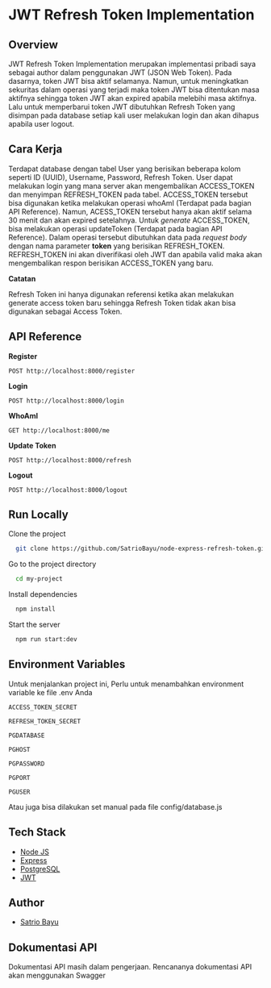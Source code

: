 
# JWT Refresh Token Implementation

## Overview

JWT Refresh Token Implementation merupakan implementasi pribadi saya sebagai author dalam penggunakan JWT (JSON Web Token). Pada dasarnya, token JWT bisa aktif selamanya. Namun, untuk meningkatkan sekuritas dalam operasi yang terjadi maka token JWT bisa ditentukan masa aktifnya sehingga token JWT akan expired apabila melebihi masa aktifnya. Lalu untuk memperbarui token JWT dibutuhkan Refresh Token yang disimpan pada database setiap kali user melakukan login dan akan dihapus apabila user logout. 

## Cara Kerja

Terdapat database dengan tabel User yang berisikan beberapa kolom seperti ID (UUID), Username, Password, Refresh Token. User dapat melakukan login yang mana server akan mengembalikan ACCESS_TOKEN dan menyimpan REFRESH_TOKEN pada tabel. ACCESS_TOKEN tersebut bisa digunakan ketika melakukan operasi whoAmI (Terdapat pada bagian API Reference). Namun, ACESS_TOKEN tersebut hanya akan aktif selama 30 menit dan akan expired setelahnya. Untuk *generate* ACCESS_TOKEN, bisa melakukan operasi updateToken (Terdapat pada bagian API Reference). Dalam operasi tersebut dibutuhkan data pada *request body* dengan nama parameter **token** yang berisikan REFRESH_TOKEN. REFRESH_TOKEN ini akan diverifikasi oleh JWT dan apabila valid maka akan mengembalikan respon berisikan ACCESS_TOKEN yang baru.

**Catatan**

Refresh Token ini hanya digunakan referensi ketika akan melakukan generate access token baru sehingga Refresh Token tidak akan bisa digunakan sebagai Access Token.




## API Reference

**Register**
```https
POST http://localhost:8000/register
```
**Login**
```https
POST http://localhost:8000/login
```
**WhoAmI**
```https
GET http://localhost:8000/me
```
**Update Token**
```https
POST http://localhost:8000/refresh
```
**Logout**
```https
POST http://localhost:8000/logout
```

## Run Locally

Clone the project

```bash
  git clone https://github.com/SatrioBayu/node-express-refresh-token.git
```

Go to the project directory

```bash
  cd my-project
```

Install dependencies

```bash
  npm install
```

Start the server

```bash
  npm run start:dev
```


## Environment Variables

Untuk menjalankan project ini, Perlu untuk menambahkan environment variable ke file .env Anda

`ACCESS_TOKEN_SECRET`

`REFRESH_TOKEN_SECRET`

`PGDATABASE`

`PGHOST`

`PGPASSWORD`

`PGPORT`

`PGUSER`

Atau juga bisa dilakukan set manual pada file config/database.js

## Tech Stack

- [Node JS](https://nodejs.org/en)
- [Express](http://expressjs.com/)
- [PostgreSQL](https://www.postgresql.org/)
- [JWT](https://github.com/auth0/node-jsonwebtoken#readme)


## Author

- [Satrio Bayu](https://github.com/SatrioBayu)


## Dokumentasi API

Dokumentasi API masih dalam pengerjaan. Rencananya dokumentasi API akan menggunakan Swagger